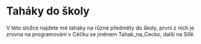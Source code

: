 # Taháky do školy
V této složce najdete mé taháky na různé předměty do školy, první z nich je zrovna na programování v Céčku se jménem Tahak_na_Cecko, další na Síťě.
